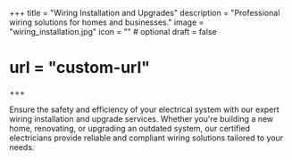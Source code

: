 +++
title = "Wiring Installation and Upgrades"
description = "Professional wiring solutions for homes and businesses."
image = "wiring_installation.jpg"
icon = "" # optional
draft = false

# url = "custom-url"
+++

Ensure the safety and efficiency of your electrical system with our expert wiring installation and upgrade services. Whether you're building a new home, renovating, or upgrading an outdated system, our certified electricians provide reliable and compliant wiring solutions tailored to your needs.
